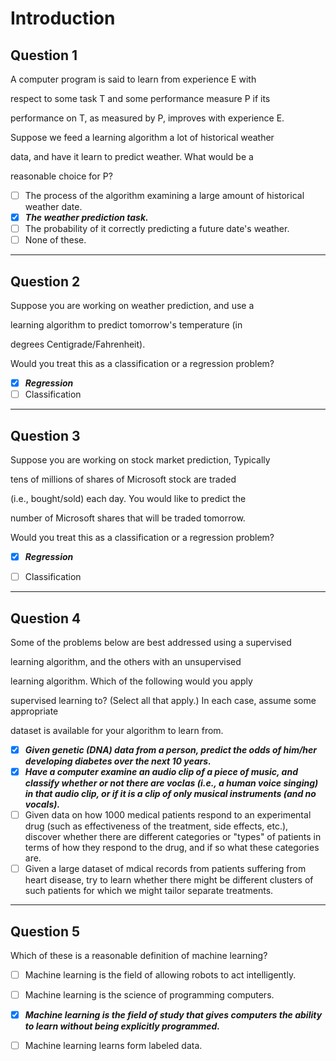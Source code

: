 # Introduction

## Question 1

A computer program is said to learn from experience E with

respect to some task T and some performance measure P if its

performance on T, as measured by P, improves with experience E.

Suppose we feed a learning algorithm a lot of historical weather

data, and have it learn to predict weather. What would be a

reasonable choice for P?

- [ ] The process of the algorithm examining a large amount of historical weather date.
- [x] ***The weather prediction task.***
- [ ] The probability of it correctly predicting a future date's weather. 
- [ ] None of these.

---

## Question 2

Suppose you are working on weather prediction, and use a

learning algorithm to predict tomorrow's temperature (in

degrees Centigrade/Fahrenheit).

Would you treat this as a classification or a regression problem?

- [x] ***Regression***
- [ ] Classification

---

## Question 3

Suppose you are working on stock market prediction, Typically

tens of millions of shares of Microsoft stock are traded

(i.e., bought/sold) each day. You would like to predict the

number of Microsoft shares that will be traded tomorrow.

Would you treat this as a classification or a regression problem?

- [x] ***Regression***

- [ ] Classification

---

## Question 4

Some of the problems below are best addressed using a supervised

learning algorithm, and the others with an unsupervised

learning algorithm. Which of the following would you apply

supervised learning to? (Select all that apply.) In each case, assume some appropriate

dataset is available for your algorithm to learn from.

- [x] ***Given genetic (DNA) data from a person, predict the odds of him/her developing diabetes over the next 10 years.***
- [x] ***Have a computer examine an audio clip of a piece of music, and classify whether or not there are voclas (i.e., a human voice singing) in that audio clip, or if it is a clip of only musical instruments (and no vocals).***
- [ ] Given data on how 1000 medical patients respond to an experimental drug (such as effectiveness of the treatment, side effects, etc.), discover whether there are different categories or "types" of patients in terms of how they respond to the drug, and if so what these categories are.
- [ ] Given a large dataset of mdical records from patients suffering from heart disease, try to learn whether there might be different clusters of such patients for which we might tailor separate treatments. 

---

## Question 5

Which of these is a reasonable definition of machine learning?

- [ ] Machine learning is the field of allowing robots to act intelligently. 
- [ ] Machine learning is the science of programming computers. 
- [x] ***Machine learning is the field of study that gives computers the ability to learn without being explicitly programmed.*** 
- [ ] Machine learning learns form labeled data.

